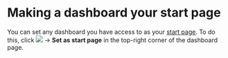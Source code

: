 # Making a dashboard your start page

You can set any dashboard you have access to as your [start page](startpage.md). To do this, click ![](../../_assets/tracker/svg/actions.svg) → **Set as start page** in the top-right corner of the dashboard page.
